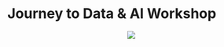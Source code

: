 # Journey to Data & AI Workshop

<p align="center">
    <a href= "https://developer.ibm.com" >
        <img  src="https://raw.githubusercontent.com/IraAngeles-IBM/Think-TH/master/.gitbook/assets/j2c.png">
    </a>
</p>